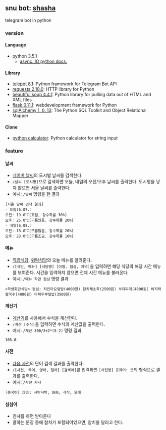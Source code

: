 snu bot: [shasha](https://telegram.me/snuBot)
---------
telegram bot in python

### version

#### Language

* python 3.5.1
    * [async. IO python docs.](https://www.python.org/dev/peps/pep-0492/)

#### Library

* [telepot 8.1](https://github.com/nickoala/telepot): Python framework for Telegram Bot API
* [requests 2.10.0](http://docs.python-requests.org/en/master/): HTTP library for Python
* [beautiful soup 4.4.1](https://www.crummy.com/software/BeautifulSoup/bs4/doc/): Python library for pulling data out of HTML and XML files
* [flask 0.11.1](http://flask.pocoo.org/docs/0.11/): webdevelopment framework for Python
* [sqlAlchemy 1. 0. 13](http://www.sqlalchemy.org/): The Python SQL Toolkit and Object Relational Mapper

#### Clone

* [python calculator](https://github.com/xdoju/Delphox/blob/master/arith.py): Python calculator for string input


### feature

#### 날씨

* [네이버 날씨](http://weather.naver.com/)의 도시별 날씨를 검색한다.
* `/날씨 [도시명]`으로 검색하면 오늘, 내일의 오전/오후 날씨를 출력한다. 도시명을 넣지 않으면 서울 날씨를 출력한다.
* 예시: `/날씨` 명령을 한 결과

```
[서울 날씨 검색 결과]
- 오늘(6.07.)
오전: 19.0℃(흐림, 강수확률 30%)
오후: 26.0℃(구름많음, 강수확률 20%)
- 내일(6.08.)
오전: 18.0℃(구름많음, 강수확률 20%)
오후: 28.0℃(구름조금, 강수확률 10%)
```

#### 메뉴

* [직영식당](https://www.snuco.com/html/restaurant/restaurant_menu1.asp), [위탁식당](https://www.snuco.com/html/restaurant/restaurant_menu2.asp)의 오늘 메뉴를 알려준다.
* `/[식단, 메뉴] [식당명] [아침, 점심, 저녁]`을 입력하면 해당 식당의 해당 시간 메뉴를 보여준다. 시간을 입력하지 않으면 전체 시간 메뉴를 불러온다.
* 예시: `/메뉴 학관 점심` 명령 결과

```
<학생회관식당> 점심: 치킨마요덮밥(4000원) 참치채소죽(2500원) 부대찌개(4000원) 바지락칼국수(4000원) 마파두부덮밥(3500원)
```

#### 계산기

* [계산기](https://github.com/xdoju/Delphox/blob/master/arith.py)를 사용해서 수식을 계산한다.
* `/계산 [수식]`을 입력하면 수식의 계산값을 출력한다.
* 예시: `/계산 300/3+2*(5-2)` 명령 결과

```
106.0
```

#### 사전

* [다음 사전](http://dic.daum.net/)의 단어 검색 결과를 출력한다.
* `/[사전, 국어, 영어, 일어] [검색어]`를 입력하면 `[사전명] 표제어: 뜻`의 형식으로 결과를 출력한다.
* 예시: `/사전 샤샤`

```
[중국어] 沙沙: 사박사박, 쏴쏴, 삭삭, 모래
```

#### 심심이

* 인사를 하면 받아준다
* 말하는 문장 중에 참치가 포함되어있으면, 참치를 달라고 한다.

